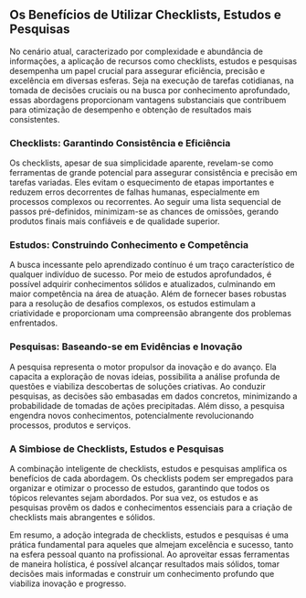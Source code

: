 ## **Os Benefícios de Utilizar Checklists, Estudos e Pesquisas**

No cenário atual, caracterizado por complexidade e abundância de informações, a aplicação de recursos como checklists, estudos e pesquisas desempenha um papel crucial para assegurar eficiência, precisão e excelência em diversas esferas. Seja na execução de tarefas cotidianas, na tomada de decisões cruciais ou na busca por conhecimento aprofundado, essas abordagens proporcionam vantagens substanciais que contribuem para otimização de desempenho e obtenção de resultados mais consistentes.

### **Checklists: Garantindo Consistência e Eficiência**

Os checklists, apesar de sua simplicidade aparente, revelam-se como ferramentas de grande potencial para assegurar consistência e precisão em tarefas variadas. Eles evitam o esquecimento de etapas importantes e reduzem erros decorrentes de falhas humanas, especialmente em processos complexos ou recorrentes. Ao seguir uma lista sequencial de passos pré-definidos, minimizam-se as chances de omissões, gerando produtos finais mais confiáveis e de qualidade superior.

### **Estudos: Construindo Conhecimento e Competência**

A busca incessante pelo aprendizado contínuo é um traço característico de qualquer indivíduo de sucesso. Por meio de estudos aprofundados, é possível adquirir conhecimentos sólidos e atualizados, culminando em maior competência na área de atuação. Além de fornecer bases robustas para a resolução de desafios complexos, os estudos estimulam a criatividade e proporcionam uma compreensão abrangente dos problemas enfrentados.

### **Pesquisas: Baseando-se em Evidências e Inovação**

A pesquisa representa o motor propulsor da inovação e do avanço. Ela capacita a exploração de novas ideias, possibilita a análise profunda de questões e viabiliza descobertas de soluções criativas. Ao conduzir pesquisas, as decisões são embasadas em dados concretos, minimizando a probabilidade de tomadas de ações precipitadas. Além disso, a pesquisa engendra novos conhecimentos, potencialmente revolucionando processos, produtos e serviços.

### **A Simbiose de Checklists, Estudos e Pesquisas**

A combinação inteligente de checklists, estudos e pesquisas amplifica os benefícios de cada abordagem. Os checklists podem ser empregados para organizar e otimizar o processo de estudos, garantindo que todos os tópicos relevantes sejam abordados. Por sua vez, os estudos e as pesquisas provêm os dados e conhecimentos essenciais para a criação de checklists mais abrangentes e sólidos.

Em resumo, a adoção integrada de checklists, estudos e pesquisas é uma prática fundamental para aqueles que almejam excelência e sucesso, tanto na esfera pessoal quanto na profissional. Ao aproveitar essas ferramentas de maneira holística, é possível alcançar resultados mais sólidos, tomar decisões mais informadas e construir um conhecimento profundo que viabiliza inovação e progresso.


